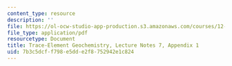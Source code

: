 ```yaml
---
content_type: resource
description: ''
file: https://ol-ocw-studio-app-production.s3.amazonaws.com/courses/12-479-trace-element-geochemistry-spring-2013/7b3c5dcff798e5dde2f8752942e1c824_MIT12_479S13_lec7appendi.pdf
file_type: application/pdf
resourcetype: Document
title: Trace-Element Geochemistry, Lecture Notes 7, Appendix 1
uid: 7b3c5dcf-f798-e5dd-e2f8-752942e1c824
---
```

